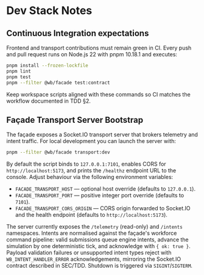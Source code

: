 # Dev Stack Notes

## Continuous Integration expectations

Frontend and transport contributions must remain green in CI. Every push and
pull request runs on Node.js 22 with pnpm 10.18.1 and executes:

```bash
pnpm install --frozen-lockfile
pnpm lint
pnpm test
pnpm --filter @wb/facade test:contract
```

Keep workspace scripts aligned with these commands so CI matches the workflow
documented in TDD §2.

## Façade Transport Server Bootstrap

The façade exposes a Socket.IO transport server that brokers telemetry and intent
traffic. For local development you can launch the server with:

```bash
pnpm --filter @wb/facade transport:dev
```

By default the script binds to `127.0.0.1:7101`, enables CORS for
`http://localhost:5173`, and prints the `/healthz` endpoint URL to the console.
Adjust behaviour via the following environment variables:

- `FACADE_TRANSPORT_HOST` — optional host override (defaults to `127.0.0.1`).
- `FACADE_TRANSPORT_PORT` — positive integer port override (defaults to `7101`).
- `FACADE_TRANSPORT_CORS_ORIGIN` — CORS origin forwarded to Socket.IO and the
  health endpoint (defaults to `http://localhost:5173`).

The server currently exposes the `/telemetry` (read-only) and `/intents`
namespaces. Intents are normalised against the façade's workforce command
pipeline: valid submissions queue engine intents, advance the simulation by one
deterministic tick, and acknowledge with `{ ok: true }`. Payload validation
failures or unsupported intent types reject with
`WB_INTENT_HANDLER_ERROR` acknowledgements, mirroring the Socket.IO contract
described in SEC/TDD. Shutdown is triggered via `SIGINT`/`SIGTERM`.
